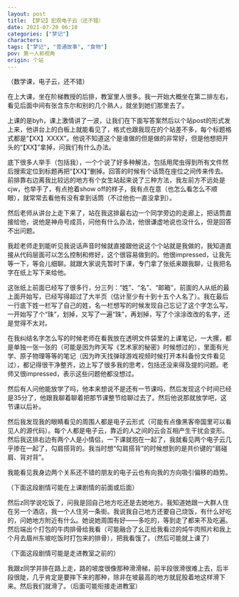 ```yaml
---
layout: post
title: 【梦记】宏观电子云（还不错）
date: 2021-07-20 06:10
categories: ["梦记"]
characters: 
tags: ["梦记", "普通故事", "食物"]
pov: 第一人称视角
origin: 个站
---
```


（数学课，电子云，还不错）

在上大课，坐在阶梯教授的后排，教室里人很多。我一开始大概坐在第二排左右，看见后面中间有张含东尔和别的几个熟人，就坐到她们那里去了。

上课的是byh，课上激情讲了一波，让我们在下面写答案然后以个站post的形式发上来，他讲台上的白板上就能看见了，格式也跟我现在的个站差不多，每个标题格式都是“【XX】XXXX”。他说不知道这个是谁做的但是做的非常好，但是他想把开头的“【XX】”拿掉，问我们有什么办法。

底下很多人举手（包括我），一个个说了好多种解法，包括用爬虫得到所有文件然后搜索定位到标题再把“【XX】”删掉。回答的时候有个话筒在座位之间传来传去。前排靠右边离我比较远的地方有个女生站起来说了三种方法，我左前方不远处是cjw，也举手了，有点抢着show off的样子，我有点在意（也怎么看怎么不顺眼），就常常去看他有没有拿到话筒（不过他也一直没拿到）。

然后老师从讲台上走下来了，站在我这排最右边一个同学旁边的走廊上，把话筒直接给他，说他是神舟号成员，问他有什么办法，他很谦虚地说也没什么，但是回答不出问题。

我趁老师走到能听见我说话声音时候就直接跟他说这个个站就是我做的，我知道直接从代码层面可以怎么控制和修好，这个很容易做到的。他很impressed，让我先等一下，等会儿细聊。就跟大家说先暂时下课，专门拿了张纸来跟我聊，让我把名字在纸上写下来给他。

这张纸上前面已经写了很多行，分三列：“姓”、“名”、“邮箱”，前面的人从纸的最上面开始写，已经写得超过了大半页（估计至少有十到十五个人名了）。我在最后一行底下姓一栏写了自己的姓，名一栏想写的时候发现自己忘记了这个字怎么写，一开始写了个“珠”，划掉，又写了一遍“珠”，再划掉，写了个涂涂改改的名字，还是觉得不太对。

在我纠结名字怎么写的时候老师在看我放在透明文件袋里的上课笔记，一大摞，都是单独一张一张的（可能是因为昨天写《艺术家的秘密》时候想过的），里面有光学、原子物理等等的笔记（因为昨天找弹球游戏视频时候打开本科备份文件看见过），都记得很干净整齐，边上写了很多我的思考，包括还没来得及提的问题。老师又很impressed，表示这些问题他都没想过。

然后有人问他能放学了吗，他本来想说不是还有一节课吗，然后发现这个时间已经是35分了，他跟我聊着聊着把那节课整节给聊过去了。然后他说那就放学吧，这节课以后补。

然后我发现我的眼睛看见的周围人都是电子云形式（可能有点像黑客帝国里可以看见人的源代码）。每个人都是电子云，靠近的人之间的云会互相产生干扰会变形。然后我这排右边有两个人是小情侣，一下课就抱在一起了，我就看见两个电子云几乎掺在一起了，勾肩搭背的。我当时想“勾肩搭背”的时候想到的是共价键的“肩碰肩、背对背”。

我能看见我身边两个关系还不错的朋友的电子云也有向我的方向吸引偏移的趋势。

（下面这段剧情可能在上课剧情的前面或后面）

然后z同学说吃饭了，问我是回自己地方吃还是去她地方。我知道她跟一大群人住在另一个酒店，我一个人住另一条街。我说我自己地方还要自己烧饭，有什么好吃的，问她地方附近有什么。她说她周围有好——多吃的，等到走了都来不及吃遍。然后端出个打包的牛肉排骨给我看（可能融合了幺正给我看过的炖牛肉照片和我上个月去眉州东坡吃饭时打包来的排骨），把我看饿了。（然后可能就上课了）

（下面这段剧情可能是走进教室之前的）

我跟z同学并排在路上走，路的坡度很像那种滑滑梯，前半段很滑很难上去，后半段很陡，几乎肯定是要摔下来的那种，除非在坡最高的地方就屁股着地这样滑下来。然后我们就滑了。（后面可能衔接走进教室）

